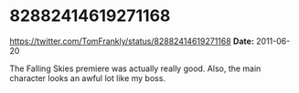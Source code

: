 # 82882414619271168
https://twitter.com/TomFrankly/status/82882414619271168
**Date:** 2011-06-20

The Falling Skies premiere was actually really good. Also, the main character looks an awful lot like my boss.
